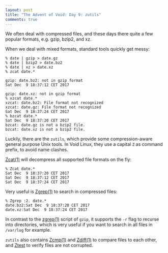```yaml
---
layout: post
title: "The Advent of Void: Day 9: zutils"
comments: true
---
```


We often deal with compressed files, and these days there quite a few
popular formats, e.g. gzip, bzip2, and xz.

When we deal with mixed formats, standard tools quickly get messy:

```
% date | gzip > date.gz
% date | bzip2 > date.bz2   
% date | xz > date.xz      
% zcat date.*

gzip: date.bz2: not in gzip format
Sat Dec  9 18:37:12 CET 2017

gzip: date.xz: not in gzip format
% xzcat date.* 
xzcat: date.bz2: File format not recognized
xzcat: date.gz: File format not recognized
Sat Dec  9 18:37:24 CET 2017
% bzcat date.* 
Sat Dec  9 18:37:20 CET 2017
bzcat: date.gz is not a bzip2 file.
bzcat: date.xz is not a bzip2 file.
```

Luckily, there are the `zutils`, which provide some compression-aware
general purpose Unix tools.  In Void Linux, they use a capital `Z` as
command prefix, to avoid name clashes.

[Zcat(1)](https://man.voidlinux.org/Zcat.1) will decompress all
supported file formats on the fly:

```
% Zcat date.*
Sat Dec  9 18:37:20 CET 2017
Sat Dec  9 18:37:12 CET 2017
Sat Dec  9 18:37:24 CET 2017
```

Very useful is [Zgrep(1)](https://man.voidlinux.org/Zgrep.1) to search
in compressed files:

```
% Zgrep :2. date.*
date.bz2:Sat Dec  9 18:37:20 CET 2017
date.xz:Sat Dec  9 18:37:24 CET 2017
```

In contrast to the [zgrep(1)](https://man.voidlinux.org/zcat.1) script
of `gzip`, it supports the `-r` flag to recurse into directories,
which is very useful if you want to search in all files in `/var/log`
for example.

`zutils` also contains [Zcmp(1)](https://man.voidlinux.org/Zcmp.1) and
[Zdiff(1)](https://man.voidlinux.org/Zdiff.1) to compare files to each
other, and [Ztest](https://man.voidlinux.org/Ztest.1) to verify files
are not corrupted.
